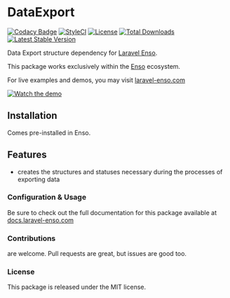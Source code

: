 # DataExport

[![Codacy Badge](https://api.codacy.com/project/badge/Grade/7ea7f7704b2044f9950074cf8afb6e3f)](https://www.codacy.com/app/laravel-enso/DataExport?utm_source=github.com&amp;utm_medium=referral&amp;utm_content=laravel-enso/DataExport&amp;utm_campaign=Badge_Grade)
[![StyleCI](https://github.styleci.io/repos/148101651/shield?branch=master)](https://github.styleci.io/repos/148101651)
[![License](https://poser.pugx.org/laravel-enso/dataexport/license)](https://packagist.org/packages/laravel-enso/dataexport)
[![Total Downloads](https://poser.pugx.org/laravel-enso/dataexport/downloads)](https://packagist.org/packages/laravel-enso/dataexport)
[![Latest Stable Version](https://poser.pugx.org/laravel-enso/dataexport/version)](https://packagist.org/packages/laravel-enso/dataexport)

Data Export structure dependency for [Laravel Enso](https://github.com/laravel-enso/Enso).

This package works exclusively within the [Enso](https://github.com/laravel-enso/Enso) ecosystem.

For live examples and demos, you may visit [laravel-enso.com](https://www.laravel-enso.com)

[![Watch the demo](https://laravel-enso.github.io/dataexport/screenshots/bulma_001_thumb.png)](https://laravel-enso.github.io/dataexport/screenshots/bulma_001.png)

## Installation

Comes pre-installed in Enso.

## Features
- creates the structures and statuses necessary during the processes of exporting data

### Configuration & Usage

Be sure to check out the full documentation for this package available at [docs.laravel-enso.com](https://docs.laravel-enso.com/backend/data-export.html)

### Contributions

are welcome. Pull requests are great, but issues are good too.

### License

This package is released under the MIT license.
